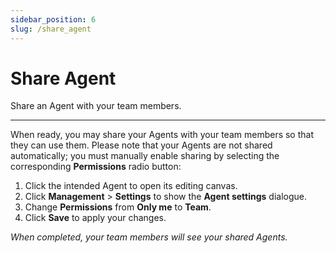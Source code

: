 ```yaml
---
sidebar_position: 6
slug: /share_agent
---
```


# Share Agent

Share an Agent with your team members.

---

When ready, you may share your Agents with your team members so that they can use them. Please note that your Agents are not shared automatically; you must manually enable sharing by selecting the corresponding **Permissions** radio button:

1. Click the intended Agent to open its editing canvas.
2. Click **Management** > **Settings** to show the **Agent settings** dialogue.
3. Change **Permissions** from **Only me** to **Team**.
4. Click **Save** to apply your changes.

*When completed, your team members will see your shared Agents.*
